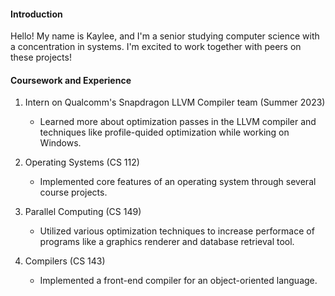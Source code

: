 #### Introduction
Hello! My name is Kaylee, and I'm a senior studying computer science with a concentration in systems.
I'm excited to work together with peers on these projects!

#### Coursework and Experience
1. Intern on Qualcomm's Snapdragon LLVM Compiler team (Summer 2023)
   - Learned more about optimization passes in the LLVM compiler and techniques like profile-quided optimization while working on Windows.

2. Operating Systems (CS 112)
   - Implemented core features of an operating system through several course projects.

3. Parallel Computing (CS 149)
   - Utilized various optimization techniques to increase performace of programs like a graphics renderer and database retrieval tool.

4. Compilers (CS 143)
   - Implemented a front-end compiler for an object-oriented language.

